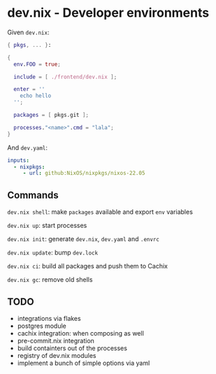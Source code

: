 # dev.nix - Developer environments

Given `dev.nix`:

```nix
{ pkgs, ... }:

{
  env.FOO = true;

  include = [ ./frontend/dev.nix ];

  enter = ''
    echo hello
  '';

  packages = [ pkgs.git ];

  processes."<name>".cmd = "lala";
}
```

And `dev.yaml`:

```yaml
inputs:
  - nixpkgs:
     - url: github:NixOS/nixpkgs/nixos-22.05
```

## Commands

``dev.nix shell``: make `packages` available and export `env` variables

``dev.nix up``: start processes

``dev.nix init``: generate `dev.nix`, `dev.yaml` and `.envrc`

``dev.nix update``: bump `dev.lock`

``dev.nix ci``: build all packages and push them to Cachix

``dev.nix gc``: remove old shells

## TODO

- integrations via flakes
- postgres module
- cachix integration: when composing as well
- pre-commit.nix integration
- build containters out of the processes
- registry of dev.nix modules
- implement a bunch of simple options via yaml